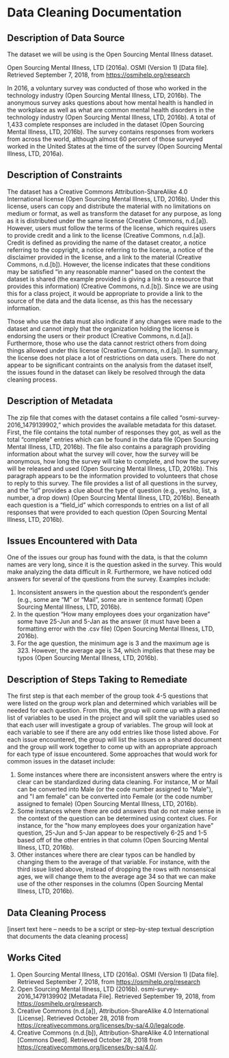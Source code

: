 # Data Cleaning Documentation

## Description of Data Source

The dataset we will be using is the Open Sourcing Mental Illness dataset. 

Open Sourcing Mental Illness, LTD (2016a). OSMI (Version 1) [Data file]. Retrieved September 7, 2018, from https://osmihelp.org/research

In 2016, a voluntary survey was conducted of those who worked in the technology industry (Open Sourcing Mental Illness, LTD, 2016b).  The anonymous survey asks questions about how mental health is handled in the workplace as well as what are common mental health disorders in the technology industry (Open Sourcing Mental Illness, LTD, 2016b).  A total of 1,433 complete responses are included in the dataset (Open Sourcing Mental Illness, LTD, 2016b).  The survey contains responses from workers from across the world, although almost 60 percent of those surveyed worked in the United States at the time of the survey (Open Sourcing Mental Illness, LTD, 2016a).  


## Description of Constraints

The dataset has a Creative Commons Attribution-ShareAlike 4.0 International license (Open Sourcing Mental Illness, LTD, 2016b).  Under this license, users can copy and distribute the material with no limitations on medium or format, as well as transform the dataset for any purpose, as long as it is distributed under the same license (Creative Commons, n.d.[a]).   However, users must follow the terms of the license, which requires users to provide credit and a link to the license (Creative Commons, n.d.[a]).  Credit is defined as providing the name of the dataset creator, a notice referring to the copyright, a notice referring to the license, a notice of the disclaimer provided in the license, and a link to the material (Creative Commons, n.d.[b]).  However, the license indicates that these conditions may be satisfied “in any reasonable manner” based on the context the dataset is shared (the example provided is giving a link to a resource that provides this information) (Creative Commons, n.d.[b]).  Since we are using this for a class project, it would be appropriate to provide a link to the source of the data and the data license, as this has the necessary information.  

Those who use the data must also indicate if any changes were made to the dataset and cannot imply that the organization holding the license is endorsing the users or their product (Creative Commons, n.d.[a]).  Furthermore, those who use the data cannot restrict others from doing things allowed under this license (Creative Commons, n.d.[a]).  In summary, the license does not place a lot of restrictions on data users.  There do not appear to be significant contraints on the analysis from the dataset itself, the issues found in the dataset can likely be resolved through the data cleaning process.  


## Description of Metadata

The zip file that comes with the dataset contains a file called “osmi-survey-2016_1479139902,” which provides the available metadata for this dataset.  First, the file contains the total number of responses they got, as well as the total “complete” entries which can be found in the data file (Open Sourcing Mental Illness, LTD, 2016b).  The file also contains a paragraph providing information about what the survey will cover, how the survey will be anonymous, how long the survey will take to complete, and how the survey will be released and used (Open Sourcing Mental Illness, LTD, 2016b).  This paragraph appears to be the information provided to volunteers that chose to reply to this survey.  The file provides a list of all questions in the survey, and the “id” provides a clue about the type of question (e.g., yes/no, list, a number, a drop down) (Open Sourcing Mental Illness, LTD, 2016b).   Beneath each question is a “field_id” which corresponds to entries on a list of all responses that were provided to each question (Open Sourcing Mental Illness, LTD, 2016b).  


## Issues Encountered with Data

One of the issues our group has found with the data, is that the column names are very long, since it is the question asked in the survey.  This would make analyzing the data difficult in R.  Furthermore, we have noticed odd answers for several of the questions from the survey.  Examples include:

1.	Inconsistent answers in the question about the respondent’s gender (e.g., some are “M” or “Mail”, some are in sentence format) (Open Sourcing Mental Illness, LTD, 2016b).
2.	In the question “How many employees does your organization have” some have 25-Jun and 5-Jan as the answer (it must have been a formatting error with the .csv file) (Open Sourcing Mental Illness, LTD, 2016b).  
3.	For the age question, the minimum age is 3 and the maximum age is 323. However, the average age is 34, which implies that these may be typos (Open Sourcing Mental Illness, LTD, 2016b). 

## Description of Steps Taking to Remediate

The first step is that each member of the group took 4-5 questions that were listed on the group work plan and determined which variables will be needed for each question.  From this, the group will come up with a planned list of variables to be used in the project and will split the variables used so that each user will investigate a group of variables.  The group will look at each variable to see if there are any odd entries like those listed above. For each issue encountered, the group will list the issues on a shared document and the group will work together to come up with an appropriate approach for each type of issue encountered.  Some approaches that would work for common issues in the dataset include:

1. Some instances where there are inconsistent answers where the entry is clear can be standardized during data cleaning.  For instance, M or Mail can be converted into Male (or the code number assigned to "Male"), and "I am female" can be converted into Female (or the code number assigned to female) (Open Sourcing Mental Illness, LTD, 2016b).
2. Some instances where there are odd answers that do not make sense in the context of the question can be determined using context clues.  For instance, for the "how many employees does your organization have" question, 25-Jun and 5-Jan appear to be respectively 6-25 and 1-5 based off of the other entries in that column (Open Sourcing Mental Illness, LTD, 2016b). 
3. Other instances where there are clear typos can be handled by changing them to the average of that variable.  For instance, with the third issue listed above, instead of dropping the rows with nonsensical ages, we will change them to the average age 34 so that we can make use of the other responses in the columns (Open Sourcing Mental Illness, LTD, 2016b).


## Data Cleaning Process

[insert text here – needs to be a script or step-by-step textual description that documents the data cleaning process]

## Works Cited

1.	Open Sourcing Mental Illness, LTD (2016a). OSMI (Version 1) [Data file]. Retrieved September 7, 2018, from https://osmihelp.org/research
2.	Open Sourcing Mental Illness, LTD (2016b).  osmi-survey-2016_1479139902 [Metadata File].  Retrieved September 19, 2018, from https://osmihelp.org/research.
3.	Creative Commons (n.d.[a]), Attribution-ShareAlike 4.0 International [License].  Retrieved October 28, 2018 from https://creativecommons.org/licenses/by-sa/4.0/legalcode.    
4.	Creative Commons (n.d.[b]), Attribution-ShareAlike 4.0 International [Commons Deed].  Retrieved October 28, 2018 from https://creativecommons.org/licenses/by-sa/4.0/.  



